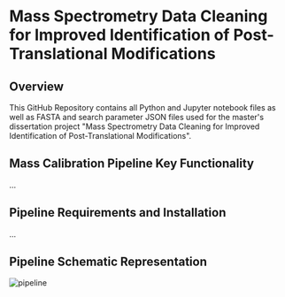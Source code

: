# Mass Spectrometry Data Cleaning for Improved Identification of Post-Translational Modifications 
## Overview
This GitHub Repository contains all Python and Jupyter notebook files as well as FASTA and search parameter JSON files used for the master's dissertation project "Mass Spectrometry Data Cleaning for Improved Identification of Post-Translational Modifications".
## Mass Calibration Pipeline Key Functionality
...
## Pipeline Requirements and Installation
...
## Pipeline Schematic Representation
![pipeline](https://github.com/NathanMRX2404/Thesis_BiomedicalSciences_MarckxNathan/assets/119006891/7553eb76-0b04-4767-bf4f-028d807a217d)
